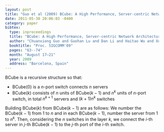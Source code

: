 ```yaml
---
layout: post
title: "Guo et al (2009) BCube: A High Performance, Server-centric Network Architecture for Modular Data Centers (SIGCOMM)"
date: 2011-05-30 20:06:03 -0400
category: paper
bibtex:
  type: inproceedings
  title: "BCube: A High Performance, Server-centric Network Architecture for Modular Data Centers"
  author: "Chuanxiong Guo and Guohan Lu and Dan Li and Haitao Wu and Xuan Zhang and Yunfeng Shi and Chen Tian and Yongguang Zhang and Songwu Lu"
  booktitle: "Proc. SIGCOMM'09"
  pages: "63--74"
  month: "August 17–21"
  year: 2009
  address: "Barcelona, Spain"
---
```

BCube is a recursive structure so that:

  - BCube($0$) is a $n$-port switch connects $n$ servers
  - BCube($k$) consists of $n$ units of BCube($k-1$) and $n^k$ units of $n$-port switch,
    in total $n^{k+1}$ servers and $(k+1)n^k$ switches

Building BCube($k$) from BCube($k-1$) are as follows: We number the BCube($k-1$) from $1$ to $n$ and in each BCube($k-1$), number the server from 1 to $n^k$. Then, considering the $n$ switches in the layer $k$, we connect the $i$-th server in $j$-th BCube($k-1$) to the $j$-th port of the $i$-th switch.
